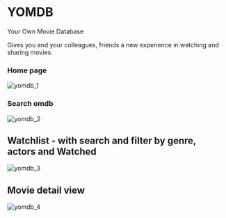 # YOMDB
Your Own Movie Database

Gives you and your colleagues, friends a new experience in watching and sharing movies.

### Home page

![yomdb_1](https://user-images.githubusercontent.com/42736734/83799613-5e97a580-a6a6-11ea-8e89-08bc47ba4433.png)

### Search omdb

![yomdb_2](https://user-images.githubusercontent.com/42736734/83799766-956dbb80-a6a6-11ea-80e5-f09ceb7176ef.png)

## Watchlist - with search and filter by genre, actors and Watched

![yomdb_3](https://user-images.githubusercontent.com/42736734/83799775-9999d900-a6a6-11ea-8d86-5b0151aacaa0.png)

## Movie detail view

![yomdb_4](https://user-images.githubusercontent.com/42736734/83799784-9d2d6000-a6a6-11ea-820e-9f68c8a35da0.png)

